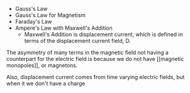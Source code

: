 - Gauss's Law
- Gauss's Law for Magnetism
- Faraday's Law
- Ampere's Law with Maxwell's Addition
	- Maxwell's Addition is displacement current, which is defined in terms of the displacement current field, D.

The asymmetry of many terms in the magnetic field not having a counterpart for the electric field is because we do not have [[magnetic monopoles]], or magnetons.

Also, displacement current comes from time varying electric fields, but when it  we don't have a charge